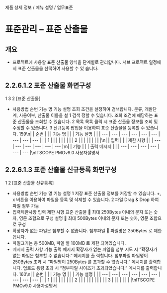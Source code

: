 <!--breadcrumb:제품 상세 정보 / 메뉴 설명 / 업무표준--><span class="md-breadcrumb">제품 상세 정보 / 메뉴 설명 / 업무표준</span>
# 표준관리 – 표준 산출물
<!--5th-h2-toc-->
## 개요

- 프로젝트에 사용할 표준 산출물 양식을 단계별로 관리합니다. 서브 프로젝트 일정에서 표준 산출물을 선택하여 사용할 수 있
습니다.
## 2.2.6.1.2 표준 산출물 화면구성
1
3
2
[표준 산출물]
- 사용방법
순번 기능 명 기능 설명
조회 조건을 설정하여 검색합니다. 분류, 개발단계, 사용여부, 산출물 이름을 설
1 검색
정할 수 있습니다.
조회 조건에 해당하는 표준 산출물을 조회할 수 있습니다.
2 목록
목록 클릭 시 표준 산출물 정보를 조회 및 수정할 수 있습니다.
3 신규등록 팝업을 이용하여 표준 산출물을 등록할 수 있습니다.
159\n|  | 순번 |  |  | 기능 명 |  |  | 기능 설명 |  |
| --- | --- | --- | --- | --- | --- | --- | --- | --- |
|  | 1 |  |  |  |  |  |  |  |
| 2 |  |  |  |  |  |  |  |  |\n|  | 입력 |  |  | 제한 사항 |  |
| --- | --- | --- | --- | --- | --- |\n|  | 기능 |  |  | 출력 메시지 |  |
| --- | --- | --- | --- | --- | --- |\nITSCOPE PMOv9.0 사용자설명서
## 2.2.6.1.3 표준 산출물 신규등록 화면구성
1
2
[표준 산출물 신규등록]
- 사용방법
순번 기능 명 기능 설명
1 저장 표준 산출물 정보를 저장할 수 있습니다.
+, x 버튼을 이용하여 파일을 등록 및 삭제할 수 있습니다.
2 파일
Drag & Drop 하여 파일 첨부 가능
- 입력제한사항
입력 제한 사항
표준 산출물  최대 250Bytes 이내의 문자 또는 숫자, 영문 조합으로 구성
설명  최대 500Bytes 이내의 문자 또는 숫자, 영문 조합으로 구성
- 확장자가 없는 파일은 첨부할 수 없습니다.
첨부파일  파일명은 250Bytes 로 제한됩니다.
- 파일크기는 총 500MB, 파일 별 100MB 로 제한 되어있습니다.
- 메시지 출력 사항
기능 출력 메시지
확장자가 없는 파일을 첨부 시도 시 “확장자가 없는 파일은 첨부할 수 없습니다.” 메시지를 출
력합니다.
첨부파일 파일명이 250Bytes 초과 시 “파일명이 250Bytes 를 초과할 수 없습니다.” 메시지를 출력합
니다.
업로드 용량 초과 시 “첨부파일 사이즈가 초과되었습니다.” 메시지를 출력합니다.
160\n|  | 순번 |  |  | 기능 명 |  |  | 기능 설명 |  |
| --- | --- | --- | --- | --- | --- | --- | --- | --- |
|  | 1 |  |  |  |  |  |  |  |
| 2 |  |  |  |  |  |  |  |  |
|  | 3 |  |  |  |  |  |  |  |\nITSCOPE PMOv9.0 사용자설명서
